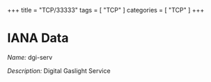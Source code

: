 +++
title = "TCP/33333"
tags = [ "TCP" ]
categories = [ "TCP" ]
+++

# IANA Data

_Name:_ dgi-serv

_Description:_ Digital Gaslight Service

